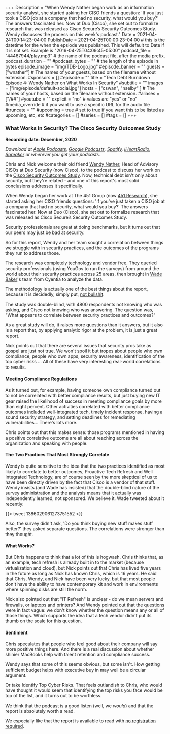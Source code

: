 +++
Description = "When Wendy Nather began work as an information security analyst, she started asking her CISO friends a question: 'If you just took a CISO job at a company that had no security, what would you buy?' The answers fascinated her. Now at Duo (Cisco), she set out to formalize research that was released as Cisco Secure’s Security Outcomes Study. Wendy discusses the process on this week's podcast."
Date = 2021-04-24T09:14:23-04:00
PublishDate = 2021-04-25T00:00:23-04:00 # this is the datetime for the when the epsiode was published. This will default to Date if it is not set. Example is "2016-04-25T04:09:45-05:00"
podcast_file = "44467944/play.mp3" # the name of the podcast file, after the media prefix.
podcast_duration = ""
#podcast_bytes = "" # the length of the episode in bytes
episode_image = "img/TDB-Logo.jpg"
#episode_banner = ""
guests = ["wnather"] # The names of your guests, based on the filename without extension.
#sponsors = []
#episode = ""
title = "Tech Debt Burndown Episode 4: Wendy Nather on What Works In Security"
#subtitle = ""
images = ["img/episode/default-social.jpg"]
hosts = ["cswan", "nselby" ] # The names of your hosts, based on the filename without extension.
#aliases = ["/##"]
#youtube = ""
explicit = "no" # values are "yes" or "no"
#media_override # if you want to use a specific URL for the audio file
#truncate = ""
#upcoming = true # set to true if you want this to be listed as upcoming, etc, etc
#categories = []
#series = []
#tags = []
+++
### What Works in Security? The Cisco Security Outcomes Study ###

**Recording date: December, 2020**

*Download at [Apple Podcasts](https://podcastsconnect.apple.com/my-podcasts/the-tech-debt-burndown-podcast/1562710899), [Google Podcasts](https://podcasts.google.com/feed/aHR0cHM6Ly93d3cuc3ByZWFrZXIuY29tL3Nob3cvNDg3MzE4MC9lcGlzb2Rlcy9mZWVk), [Spotify](https://open.spotify.com/show/0t15PUgvQYNWQ6LYXJ8zkz), [iHeartRadio](https://iheart.com/podcast/81137852), [Spreaker](https://www.spreaker.com/show/the-tech-debt-burndown-podcast) or wherever you get your podcasts.*

Chris and Nick welcome their old friend [Wendy Nather](https://blogs.cisco.com/author/wendynather), Head of Advisory CISOs at Duo Security (now Cisco), to the podcast to discuss her work on the [Cisco Security Outcomes Study](https://duo.com/resources/ebooks/security-outcomes-study-cisco-secure). Now, technical debt isn't only about security, but they're related - and one of this report's most solid conclusions addresses it specifically. 

When Wendy began her work at The 451 Group (now [451 Research](https://451research.com)), she started asking her CISO friends questions: 'If you've just taken a CISO job at a company that had no security, what would you buy?' The answers fascinated her. Now at Duo (Cisco), she set out to formalize research that was released as Cisco Secure’s Security Outcomes Study. 

Security professionals are great at doing benchmarks, but it turns out that our peers may just be bad at security. 

So for this report, Wendy and her team sought a correlation between things we struggle with in security practices, and the outcomes of the programs they run to address those. 

The research was completely technology and vendor free. They queried security professionals (using YouGov to run the surveys) from around the world about their security practices across 25 areas, then brought in [Wade Baker](https://www.cyentia.com/finally-a-properly-sampled-security-survey/)'s team from Cyentia to analyze the data.  

The methodology is actually one of the best things about the report, because it is decidedly, simply put, [not bullshit](https://www.cisco.com/c/en/us/products/security/security-outcomes-study.html).

The study was double-blind, with 4800 respondents not knowing who was asking, and Cisco not knowing who was answering. The question was, "What appears to correlate between security practices and outcomes?"

As a great study will do, it raises more questions than it answers, but it also is a report that, by applying analytic rigor at the problem, it is just a great report. 

Nick points out that there are several issues that security pros take as gospel are just not true. We won't spoil it but tropes about people who own compliance, people who own apps, security awareness, identification of the top cyber risks ... All of these have very interesting real-world correlations to results. 

#### Meeting Compliance Regulations ####
As it turned out, for example, having someone own compliance turned out to not be correlated with better compliance results, but just buying new IT gear raised the likelihood of success in meeting compliance goals by more than eight percent. Other activities correlated with better compliance outcomes included well-integrated tech, timely incident response, having a sound security strategy, and setting deadlines for remediating vulnerabilities... There's lots more. 

Chris points out that this makes sense: those programs mentioned in having a positive correlative outcome are all about reaching across the organization and speaking with people. 


#### The Two Practices That Most Strongly Correlate ####

Wendy is quite sensitive to the idea that the two practices identified as most likely to correlate to better outcomes, Proactive Tech Refresh and Well Integrated Technology, are of course seen by the more skeptical of us to have been directly driven by the fact that Cisco is a vendor of that stuff. Wendy insists (and Wade has insisted) that the double-blind nature of the survey administration and the analysis means that it actually was independently learned, not sponsored. We believe it. Wade tweeted about it recently:


{{< tweet 1386029061273751552 >}}

Also, the survey didn't ask, 'Do you think buying new stuff makes stuff better?' they asked separate questions. The correlations were stronger than they thought. 

#### What Works? ####
But Chris happens to think that a lot of this is hogwash. Chris thinks that, as an example, tech refresh is already built in to the market (because virtualization and cloud), but Nick points out that Chris has lived five years in the future as long as Nick has known Chris, which is 16 years. He said that Chris, Wendy, and Nick have been very lucky, but that most people don't have the ability to have contemporary kit and work in environments where spinning disks are still the norm. 

Nick also pointed out that "IT Refresh" is unclear - do we mean servers and firewalls, or laptops and printers? And Wendy pointed out that the questions were in fact vague: we don't know whether the question means any or all of those things. Which supports the idea that a tech vendor didn't put its thumb on the scale for this question.

#### Sentiment ####
Chris speculates that people who feel good about their company will say more positive things here. And there is a real discussion about whether shinier MacBooks help with talent retention and compliance success.

Wendy says that some of this seems obvious, but some isn't. How getting sufficient budget helps with executive buy in may well be a circular argument.

Or take Identify Top Cyber Risks. That feels outlandish to Chris, who would have thought it would seem that identifying the top risks you face would be top of the list, and it turns out to be worthless.  

We think that the podcast is a good listen (well, we *would*) and that the report is absolutely worth a read. 

We especially like that the report is available to read with [no registration required](https://www.cisco.com/c/dam/en/us/products/collateral/security/2020-outcomes-study-main-report.pdf). 













